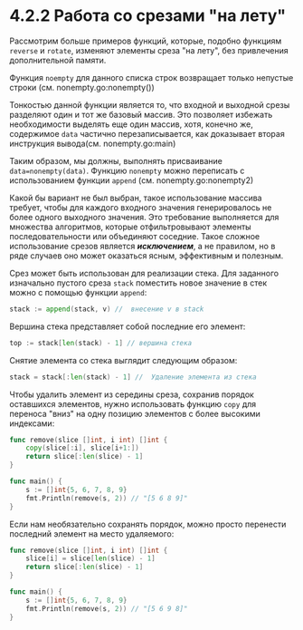 # 4.2.2 Работа со срезами "на лету"

Рассмотрим больше примеров функций, которые, подобно функциям `reverse` и `rotate`, изменяют элементы среза "на лету",
без привлечения дополнительной памяти.

Функция `noempty` для данного списка строк возвращает только непустые строки (см. nonempty.go:nonempty())

Тонкостью данной функции является то, что входной и выходной срезы разделяют один и тот же базовый массив. Это позволяет
избежать необходимости выделять еще один массив, хотя, конечно же, содержимое `data` частично перезаписывается, как
доказывает вторая инструкция вывода(см. nonempty.go:main)

Таким образом, мы должны, выполнять присваивание `data=nonempty(data)`.
Функцию `nonempty` можно переписать с использованием функции `append` (см. nonempty.go:nonempty2)

Какой бы вариант не был выбран, такое использование массива требует, чтобы для каждого входного значения генерировалось
не более одного выходного значения. Это требование выполняется для множества алгоритмов, которые отфильтровывают
элементы последовательности или объединяют соседние. Такое сложное использование срезов является **_исключением_**, а не
правилом, но в ряде случаев оно может оказаться ясным, эффективным и полезным.

Срез может быть использован для реализации стека. Для заданного изначально пустого среза `stack` поместить новое
значение в стек можно с помощью функции `append`:

``` go
stack := append(stack, v) //  внесение v в stack
```

Вершина стека представляет собой последние его элемент:

``` go
top := stack[len(stack) - 1] // вершина стека
```

Снятие элемента со стека выглядит следующим образом:

``` go
stack = stack[:len(stack) - 1] //  Удаление элемента из стека
```

Чтобы удалить элемент из середины среза, сохранив порядок оставшихся элементов, нужно использовать функцию `copy` для
переноса "вниз" на одну позицию элементов с более высокими индексами:

``` go
func remove(slice []int, i int) []int {
    copy(slice[:i], slice[i+1:])
    return slice[:len(slice) - 1]
}

func main() {
    s := []int{5, 6, 7, 8, 9}
    fmt.Println(remove(s, 2)) // "[5 6 8 9]"
}
```

Если нам необязательно сохранять порядок, можно просто перенести последний элемент на место удаляемого:

``` go
func remove(slice []int, i int) []int {
    slice[i] = slice[len(slice) - 1]
    return slice[:len(slice) - 1]
}

func main() {
    s := []int{5, 6, 7, 8, 9}
    fmt.Println(remove(s, 2)) // "[5 6 9 8]"
}
```